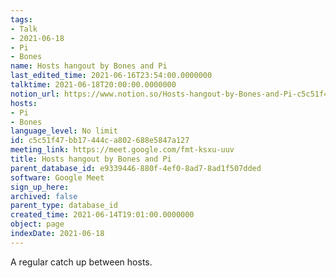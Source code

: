 ```yaml
---
tags:
- Talk
- 2021-06-18
- Pi
- Bones
name: Hosts hangout by Bones and Pi
last_edited_time: 2021-06-16T23:54:00.0000000
talktime: 2021-06-18T20:00:00.0000000
notion_url: https://www.notion.so/Hosts-hangout-by-Bones-and-Pi-c5c51f47bb17444ca802688e5847a127
hosts:
- Pi
- Bones
language_level: No limit
id: c5c51f47-bb17-444c-a802-688e5847a127
meeting_link: https://meet.google.com/fmt-ksxu-uuv
title: Hosts hangout by Bones and Pi
parent_database_id: e9339446-880f-4ef0-8ad7-8ad1f507dded
software: Google Meet
sign_up_here: 
archived: false
parent_type: database_id
created_time: 2021-06-14T19:01:00.0000000
object: page
indexDate: 2021-06-18
---
```


A regular catch up between hosts.


